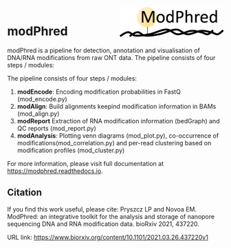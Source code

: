 <img align="right" height="70" src="/docs/logo.png">

# modPhred

modPhred is a pipeline for detection, annotation and visualisation of DNA/RNA modifications
from raw ONT data. The pipeline consists of four steps / modules:

The pipeline consists of four steps / modules:
1. **modEncode**: Encoding modification probabilities in FastQ (mod_encode.py)  
2. **modAlign**: Build alignments keepind modification information in BAMs (mod_align.py)  
3. **modReport** Extraction of RNA modification information (bedGraph) and QC reports (mod_report.py)  
4. **modAnalysis**: Plotting venn diagrams (mod_plot.py), co-occurrence of modifications(mod_correlation.py) and per-read clustering based on modification profiles (mod_cluster.py)  

For more information, please visit full documentation at https://modphred.readthedocs.io. 

## Citation 
If you find this work useful, please cite: Pryszcz LP and Novoa EM. ModPhred: an integrative toolkit for the analysis and storage of nanopore sequencing DNA and RNA modification data. bioRxiv 2021, 437220. 

URL link: https://www.biorxiv.org/content/10.1101/2021.03.26.437220v1
